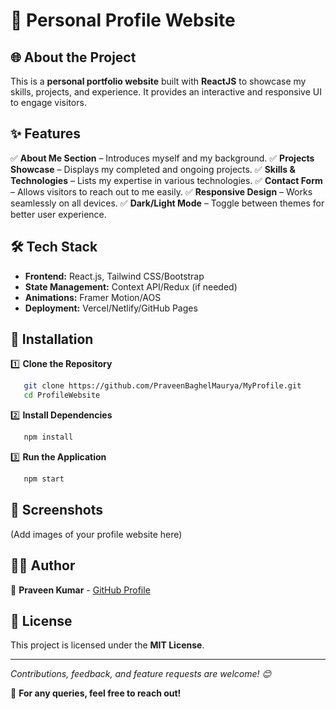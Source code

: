 # 🚀 Personal Profile Website

## 🌐 About the Project

This is a **personal portfolio website** built with **ReactJS** to showcase my skills, projects, and experience. It provides an interactive and responsive UI to engage visitors.

## ✨ Features

✅ **About Me Section** – Introduces myself and my background.
✅ **Projects Showcase** – Displays my completed and ongoing projects.
✅ **Skills & Technologies** – Lists my expertise in various technologies.
✅ **Contact Form** – Allows visitors to reach out to me easily.
✅ **Responsive Design** – Works seamlessly on all devices.
✅ **Dark/Light Mode** – Toggle between themes for better user experience.

## 🛠 Tech Stack

- **Frontend:** React.js, Tailwind CSS/Bootstrap
- **State Management:** Context API/Redux (if needed)
- **Animations:** Framer Motion/AOS
- **Deployment:** Vercel/Netlify/GitHub Pages

## 🔧 Installation

1️⃣ **Clone the Repository**
```bash
   git clone https://github.com/PraveenBaghelMaurya/MyProfile.git
   cd ProfileWebsite
```

2️⃣ **Install Dependencies**
```bash
   npm install
```

3️⃣ **Run the Application**
```bash
   npm start
```

## 📸 Screenshots
(Add images of your profile website here)

## 👨‍💻 Author
👤 **Praveen Kumar** - [GitHub Profile](https://github.com/PraveenBaghelMaurya?tab=repositories)

## 📜 License
This project is licensed under the **MIT License**.

---
_Contributions, feedback, and feature requests are welcome! 😊_

📩 **For any queries, feel free to reach out!**

